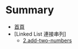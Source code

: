 # Summary

* [首頁](README.md)
* [Linked List 連接串列]
  * [2.add-two-numbers](./linked-list/2.add-two-numbers.md)